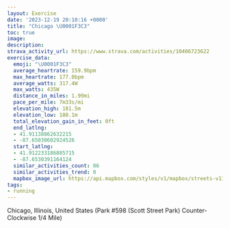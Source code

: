 ```yaml
---
layout: Exercise
date: '2023-12-19 20:10:16 +0000'
title: "Chicago \U0001F3C3"
toc: true
image:
description:
strava_activity_url: https://www.strava.com/activities/10406723622
exercise_data:
  emoji: "\U0001F3C3"
  average_heartrate: 159.9bpm
  max_heartrate: 177.0bpm
  average_watts: 317.4W
  max_watts: 435W
  distance_in_miles: 1.99mi
  pace_per_mile: 7m33s/mi
  elevation_high: 181.5m
  elevation_low: 180.1m
  total_elevation_gain_in_feet: 0ft
  end_latlng:
  - 41.91138862632215
  - -87.65030602924526
  start_latlng:
  - 41.912233186885715
  - -87.6530391164124
  similar_activities_count: 86
  similar_activities_trend: 0
  mapbox_image_url: https://api.mapbox.com/styles/v1/mapbox/streets-v11/static/path-5+787af2-1.0(i%7Bx~Fvk~uO%40_%40EiAAIGKCWPUR_%40X%5Bz%40yAFg%40H_%40FeBBOLQCgAAeFGmFAeGE%7DB%3FoAl%40IRGNA%60A%40RBFHBHBv%40AnCBl%40FXHLRLRDpAGRGFGLUD%5DE%7DCGc%40OWOKYCkAFKDONO%5EARDpDXb%40PJJ%40vAGXQLQDOCoCG%7D%40MSQQQEW%3Fa%40B_%40DIDMLMVCNAZB~BDd%40LVNLJDH%3F%60%40Et%40AVONSDYCqDEWGISQUIIAa%40%40s%40LKDMPGNETB~CBZJRNPLDRB%7C%40ETEPKNQDWCkDAUGMOSOKYCeBCSCQIGAQD%7BA%40G%40EJ%3FNDb%40%40dAJvCGbCHlNAD%5BBChA%40N),pin-s-s+e5b22e(-87.65132,41.91173),pin-s-f+89ae00(-87.64863999999994,41.91098999999998)/auto/800x800?access_token=pk.eyJ1Ijoiam9zaGJlY2ttYW4iLCJhIjoiY205eWR2aDd1MWZ6djJrbXc4a3M0bWZleiJ9.XiG9OWkNcZk2QzjJbxLB4A
tags:
- running
---
```




Chicago, Illinois, United States (Park #598 (Scott Street Park) Counter-Clockwise 1/4 Mile)

